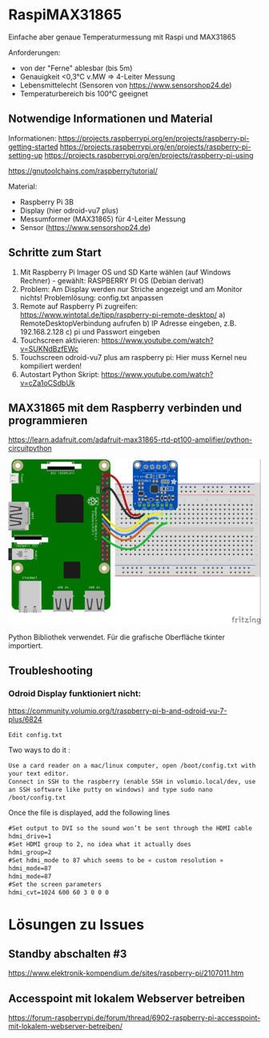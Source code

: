 # RaspiMAX31865
Einfache aber genaue Temperaturmessung mit Raspi und MAX31865

Anforderungen:
- von der "Ferne" ablesbar (bis 5m)
- Genauigkeit <0,3°C v.MW => 4-Leiter Messung
- Lebensmittelecht (Sensoren von https://www.sensorshop24.de)
- Temperaturbereich bis 100°C geeignet


## Notwendige Informationen und Material
Informationen:
https://projects.raspberrypi.org/en/projects/raspberry-pi-getting-started
https://projects.raspberrypi.org/en/projects/raspberry-pi-setting-up
https://projects.raspberrypi.org/en/projects/raspberry-pi-using


https://gnutoolchains.com/raspberry/tutorial/

Material:
- Raspberry Pi 3B
- Display (hier odroid-vu7 plus)
- Messumformer (MAX31865) für 4-Leiter Messung
- Sensor (https://www.sensorshop24.de)

## Schritte zum Start
1) Mit Raspberry Pi Imager OS und SD Karte wählen (auf Windows Rechner) - gewählt: RASPBERRY PI OS (Debian derivat)
2) Problem: Am Display werden nur Striche angezeigt und am Monitor nichts!
Problemlösung: config.txt anpassen
3) Remote auf Raspberry Pi zugreifen: https://www.wintotal.de/tipp/raspberry-pi-remote-desktop/
a) RemoteDesktopVerbindung aufrufen
b) IP Adresse eingeben, z.B. 192.168.2.128
c) pi und Passwort eingeben
4) Touchscreen aktivieren: https://www.youtube.com/watch?v=SUKNdBzfEWc
5) Touchscreen odroid-vu7 plus am raspberry pi: Hier muss Kernel neu kompiliert werden!
6) Autostart Python Skript: https://www.youtube.com/watch?v=cZa1oCSdbUk


## MAX31865 mit dem Raspberry verbinden und programmieren

https://learn.adafruit.com/adafruit-max31865-rtd-pt100-amplifier/python-circuitpython

![Alternativer Text](/Doku/adafruit_products_raspi_max31865_spi_bb.jpg)

Python Bibliothek verwendet. Für die grafische Oberfläche tkinter importiert.

## Troubleshooting
### Odroid Display funktioniert nicht:
https://community.volumio.org/t/raspberry-pi-b-and-odroid-vu-7-plus/6824


    Edit config.txt

Two ways to do it :

    Use a card reader on a mac/linux computer, open /boot/config.txt with your text editor.
    Connect in SSH to the raspberry (enable SSH in volumio.local/dev, use an SSH software like putty on windows) and type sudo nano /boot/config.txt

Once the file is displayed, add the following lines


    #Set output to DVI so the sound won’t be sent through the HDMI cable
    hdmi_drive=1
    #Set HDMI group to 2, no idea what it actually does
    hdmi_group=2
    #Set hdmi_mode to 87 which seems to be « custom resolution »
    hdmi_mode=87
    hdmi_mode=87
    #Set the screen parameters
    hdmi_cvt=1024 600 60 3 0 0 0

# Lösungen zu Issues
## Standby abschalten #3
https://www.elektronik-kompendium.de/sites/raspberry-pi/2107011.htm

## Accesspoint mit lokalem Webserver betreiben
https://forum-raspberrypi.de/forum/thread/6902-raspberry-pi-accesspoint-mit-lokalem-webserver-betreiben/

